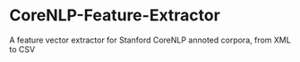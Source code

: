 # CoreNLP-Feature-Extractor
A feature vector extractor for Stanford CoreNLP annoted corpora, from XML to CSV
